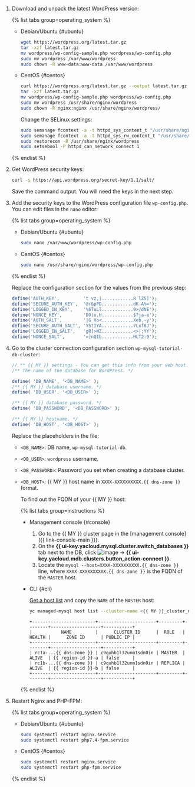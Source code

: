 1. Download and unpack the latest WordPress version:

   {% list tabs group=operating_system %}

   - Debian/Ubuntu {#ubuntu}

      ```bash
      wget https://wordpress.org/latest.tar.gz
      tar -xzf latest.tar.gz
      mv wordpress/wp-config-sample.php wordpress/wp-config.php
      sudo mv wordpress /var/www/wordpress
      sudo chown -R www-data:www-data /var/www/wordpress
      ```

   - CentOS {#centos}

      ```bash
      curl https://wordpress.org/latest.tar.gz --output latest.tar.gz
      tar -xzf latest.tar.gz
      mv wordpress/wp-config-sample.php wordpress/wp-config.php
      sudo mv wordpress /usr/share/nginx/wordpress
      sudo chown -R nginx:nginx /usr/share/nginx/wordpress/
      ```

      Change the SELinux settings:

      ```bash
      sudo semanage fcontext -a -t httpd_sys_content_t "/usr/share/nginx/wordpress(/.*)?"
      sudo semanage fcontext -a -t httpd_sys_rw_content_t "/usr/share/nginx/wordpress(/.*)?"
      sudo restorecon -R /usr/share/nginx/wordpress
      sudo setsebool -P httpd_can_network_connect 1
      ```

   {% endlist %}

1. Get WordPress security keys:

   ```bash
   curl -s https://api.wordpress.org/secret-key/1.1/salt/
   ```

   Save the command output. You will need the keys in the next step.
1. Add the security keys to the WordPress configuration file `wp-config.php`. You can edit files in the `nano` editor:

   {% list tabs group=operating_system %}

   - Debian/Ubuntu {#ubuntu}

      ```bash
      sudo nano /var/www/wordpress/wp-config.php
      ```

   - CentOS {#centos}

      ```bash
      sudo nano /usr/share/nginx/wordpress/wp-config.php
      ```

   {% endlist %}

   Replace the configuration section for the values from the previous step:

   ```php
   define('AUTH_KEY',         't vz,|............R lZ5]');
   define('SECURE_AUTH_KEY',  '@r&pPD............dK-A%=');
   define('LOGGED_IN_KEY',    '%6TuLl............9>/dNE');
   define('NONCE_KEY',        'DO(u.H............$?ja-e');
   define('AUTH_SALT',        '|G Vo<............Xeb.~y');
   define('SECURE_AUTH_SALT', 'Y5tIYA............7Lxf8J');
   define('LOGGED_IN_SALT',   'gR]>WZ............<>|;YY');
   define('NONCE_SALT',       '=]nQIb............HLT2:9');
   ```

1. Go to the cluster connection configuration section `wp-mysql-tutorial-db-cluster`:

   ```php
   // ** {{ MY }} settings - You can get this info from your web host. ** //
   /** The name of the database for WordPress. */

   define( 'DB_NAME', '<DB_NAME>' );
   /** {{ MY }} database username. */
   define( 'DB_USER', '<DB_USER>' );

   /** {{ MY }} database password. */
   define( 'DB_PASSWORD', '<DB_PASSWORD>' );

   /** {{ MY }} hostname. */
   define( 'DB_HOST', '<DB_HOST>' );
   ```

   Replace the placeholders in the file:
   * `<DB_NAME>`: DB name, `wp-mysql-tutorial-db`.
   * `<DB_USER>`: `wordpress` username.
   * `<DB_PASSWORD>`: Password you set when creating a database cluster.
   * `<DB_HOST>`: {{ MY }} host name in `XXXX-XXXXXXXXXX.{{ dns-zone }}` format.

      To find out the FQDN of your {{ MY }} host:

      {% list tabs group=instructions %}

      - Management console {#console}

         1. Go to the {{ MY }} cluster page in the [management console]({{ link-console-main }}).
         1. On the **{{ ui-key.yacloud.mysql.cluster.switch_databases }}** tab next to the DB, click ![image](../../../_assets/options.svg) → **{{ ui-key.yacloud.mdb.clusters.button_action-connect }}**.
         1. Locate the `mysql --host=ХХХХ-ХХХХХХХХХХ.{{ dns-zone }}` line, where `ХХХХ-ХХХХХХХХХХ.{{ dns-zone }}` is the FQDN of the `MASTER` host.

      - CLI {#cli}

         [Get a host list](../../../managed-mysql/operations/hosts.md#list) and copy the `NAME` of the `MASTER` host:

         ```bash
         yc managed-mysql host list --cluster-name <{{ MY }}_cluster_name>
         ```

         
         ```text
         +------------------------+----------------------+---------+--------+-------------------+-----------+
         |           NAME         |      CLUSTER ID      |  ROLE   | HEALTH |      ZONE ID      | PUBLIC IP |
         +------------------------+----------------------+---------+--------+-------------------+-----------+
         | rc1a-...{{ dns-zone }} | c9quhb1l32unm1sdn0in | MASTER  | ALIVE  | {{ region-id }}-a | false     |
         | rc1b-...{{ dns-zone }} | c9quhb1l32unm1sdn0in | REPLICA | ALIVE  | {{ region-id }}-b | false     |
         +------------------------+----------------------+---------+--------+-------------------+-----------+
         ```


      {% endlist %}

1. Restart Nginx and PHP-FPM:

   {% list tabs group=operating_system %}

   - Debian/Ubuntu {#ubuntu}

      ```bash
      sudo systemctl restart nginx.service
      sudo systemctl restart php7.4-fpm.service
      ```

   - CentOS {#centos}

      ```bash
      sudo systemctl restart nginx.service
      sudo systemctl restart php-fpm.service
      ```

   {% endlist %}